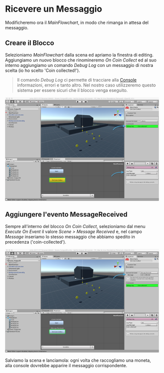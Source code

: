 # Ricevere un Messaggio

Modificheremo ora il _MainFlowchart_, in modo che rimanga in attesa del messaggio.

## Creare il Blocco

Selezioniamo _MainFlowchart_ dalla scena ed apriamo la finestra di editing. Aggiungiamo un nuovo blocco che rinomineremo _On Coin Collect_ ed al suo interno aggiungiamo un comando _Debug Log_ con un messaggio di nostra scelta (io ho scelto 'Coin collected!').

> Il comando _Debug Log_ ci permette di tracciare alla [Console](https://docs.unity3d.com/Manual/Console.html) informazioni, errori e tanto altro. Nel nostro caso utilizzeremo questo sistema per essere sicuri che il blocco venga eseguito.

![Debug](../../images/lesson03/pic02_debug.png "Debug")

## Aggiungere l'evento MessageReceived

Sempre all'interno del blocco _On Coin Collect_, selezioniamo dal menu _Execute On Event_ il valore _Scene > Message Received_ e, nel campo _Message_ inseriamo lo stesso messaggio che abbiamo spedito in precedenza ('coin-collected').

![Ricevere il Messaggio](../../images/lesson03/pic03_receive_message.png "Ricevere il Messaggio")

Salviamo la scena e lanciamola: ogni volta che raccogliamo una moneta, alla console dovrebbe apparire il messaggio corrispondente.
